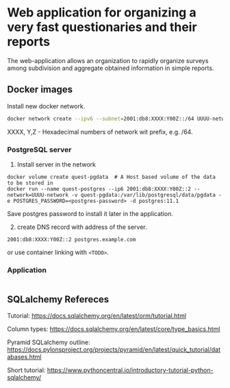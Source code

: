 # Web application for organizing a very fast questionaries and their reports

The web-application allows an organization to rapidly organize surveys among subdivision and aggregate obtained information in simple reports.

## Docker images

Install new docker network.

```bash
docker network create --ipv6 --subnet=2001:db8:XXXX:Y00Z::/64 UUUU-network
```
XXXX, Y,Z - Hexadecimal numbers of network wit prefix, e.g. /64.

### PostgreSQL server

1. Install server in the network
```shell
docker volume create quest-pgdata  # A Host based volume of the data to be stored in
docker run --name quest-postgres --ip6 2001:db8:XXXX:Y00Z::2 --network=UUUU-network -v quest-pgdata:/var/lib/postgresql/data/pgdata -e POSTGRES_PASSWORD=<postgres-password> -d postgres:11.1
```

Save postgres password to install it later in the application.

2. create DNS record with address of the server.
```text
2001:db8:XXXX:Y00Z::2 postgres.example.com
```

or use container linking with `<TODO>`.

### Application
```sell
```

## SQLalchemy Refereces

Tutorial: https://docs.sqlalchemy.org/en/latest/orm/tutorial.html

Column types: https://docs.sqlalchemy.org/en/latest/core/type_basics.html

Pyramid SQLalchemy outline: https://docs.pylonsproject.org/projects/pyramid/en/latest/quick_tutorial/databases.html

Short tutorial: https://www.pythoncentral.io/introductory-tutorial-python-sqlalchemy/
